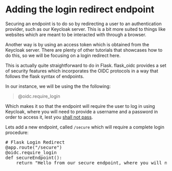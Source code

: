 # Adding the login redirect endpoint

Securing an endpoint is to do so by redirecting a user to an authentication provider, such as our Keycloak server. This is a bit more suited to things like websites which are meant to be interacted with through a browser. 

Another way is by using an access token which is obtained from the Keycloak server. There are plenty of other tutorials that showcases how to do this, so we will be focusing on a login redirect here. 

This is actually quite straightforward to do in Flask. flask_oidc provides a set of security features which incorporates the OIDC protocols in a way that follows the flask syntax of endpoints.

In our instance, we will be using the the following:

> @oidc.require_login

Which makes it so that the endpoint will require the user to log in using Keycloak, where you will need to provide a username and a password in order to access it, lest you [shall not pass](https://i.imgur.com/QV7ni6j.png).

Lets add a new endpoint, called `/secure` which will require a complete login procedure:

<pre class="file" data-filename="project/api.py" data-target="insert" data-marker="# Flask Login Redirect">
# Flask Login Redirect
@app.route("/secure")
@oidc.require_login
def secureEndpoint():
    return "Hello from our secure endpoint, where you will need to authenticate beforehand."
</pre>

